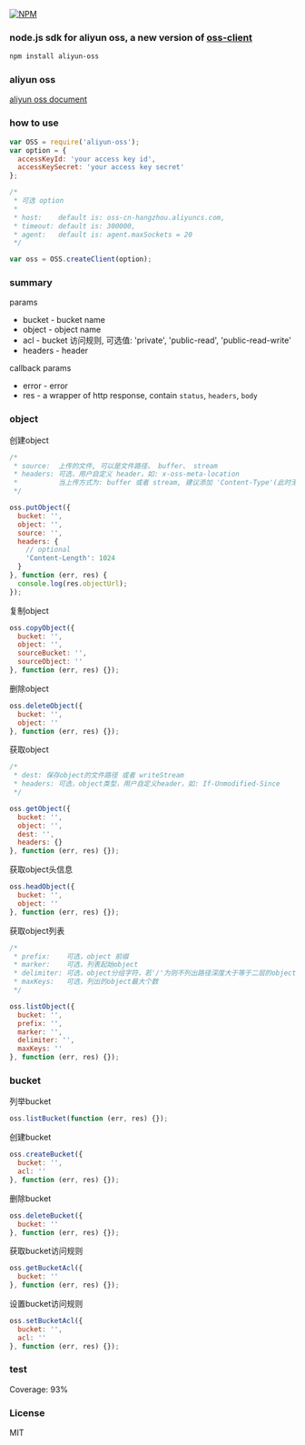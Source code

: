 [![NPM](https://nodei.co/npm/aliyun-oss.png?downloads=true)](https://nodei.co/npm/aliyun-oss/)

### node.js sdk for aliyun oss, a new version of [oss-client](https://github.com/coderhaoxin/oss-client)
```bash
npm install aliyun-oss
```

### aliyun oss
[aliyun oss document](http://imgs-storage.cdn.aliyuncs.com/help/oss/OSS_API_20131015.pdf?spm=5176.383663.5.23.OEtIjV&file=OSS_API_20131015.pdf)

### how to use
```js
var OSS = require('aliyun-oss');
var option = {
  accessKeyId: 'your access key id',
  accessKeySecret: 'your access key secret'
};

/*
 * 可选 option
 *
 * host:    default is: oss-cn-hangzhou.aliyuncs.com,
 * timeout: default is: 300000,
 * agent:   default is: agent.maxSockets = 20
 */

var oss = OSS.createClient(option);
```

### summary

params

* bucket  - bucket name
* object  - object name
* acl     - bucket 访问规则, 可选值: 'private', 'public-read', 'public-read-write'
* headers - header

callback params

* error - error
* res   - a wrapper of http response, contain `status`, `headers`, `body`


### object

创建object
```js
/*
 * source:  上传的文件, 可以是文件路径、 buffer、 stream
 * headers: 可选，用户自定义 header，如: x-oss-meta-location
 *          当上传方式为: buffer 或者 stream, 建议添加 'Content-Type'(此时无法根据扩展名判断)
 */

oss.putObject({
  bucket: '',
  object: '',
  source: '',
  headers: {
    // optional
    'Content-Length': 1024
  }
}, function (err, res) {
  console.log(res.objectUrl);
});
```

复制object
```js
oss.copyObject({
  bucket: '',
  object: '',
  sourceBucket: '',
  sourceObject: ''
}, function (err, res) {});
```

删除object
```js
oss.deleteObject({
  bucket: '',
  object: ''
}, function (err, res) {});
```

获取object
```js
/*
 * dest: 保存object的文件路径 或者 writeStream
 * headers: 可选，object类型，用户自定义header，如: If-Unmodified-Since
 */

oss.getObject({
  bucket: '',
  object: '',
  dest: '',
  headers: {}
}, function (err, res) {});
```

获取object头信息
```js
oss.headObject({
  bucket: '',
  object: ''
}, function (err, res) {});
```

获取object列表
```js
/*
 * prefix:    可选，object 前缀
 * marker:    可选，列表起始object
 * delimiter: 可选，object分组字符，若'/'为则不列出路径深度大于等于二层的object。
 * maxKeys:   可选，列出的object最大个数
 */

oss.listObject({
  bucket: '',
  prefix: '',
  marker: '',
  delimiter: '',
  maxKeys: ''
}, function (err, res) {});
```


### bucket

列举bucket
```js
oss.listBucket(function (err, res) {});
```

创建bucket
```js
oss.createBucket({
  bucket: '',
  acl: ''
}, function (err, res) {});
```

删除bucket
```js
oss.deleteBucket({
  bucket: ''
}, function (err, res) {});
```

获取bucket访问规则
```js
oss.getBucketAcl({
  bucket: ''
}, function (err, res) {});
```

设置bucket访问规则
```js
oss.setBucketAcl({
  bucket: '',
  acl: ''
}, function (err, res) {});
```

### test
Coverage: 93%

### License
MIT
